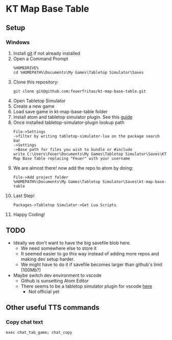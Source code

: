 
# KT Map Base Table

## Setup

### Windows

1. Install [git](https://git-scm.com/download/win) if not already installed
1. Open a Command Prompt
    ```
    %HOMEDRIVE%
    cd %HOMEPATH%\Documents\My Games\Tabletop Simulator\Saves
    ```
1. Clone this repository:
    ```
    git clone git@github.com:feuerfritas/kt-map-base-table.git
    ```
1. Open Tabletop Simulator
1. Create a new game
1. Load save game in kt-map-base-table folder
1. Install atom and tabletop simulator plugin. See this [guide](https://api.tabletopsimulator.com/atom/#installing-the-official-plugin)
1. Once installed tabletop-simulator-plugin lookup path
    ```
    File->Settings
    ->filter by writing tabletop-simulator-lua on the package search bar
    ->Settings
    ->Base path for files you wish to bundle or #include
    write C:\Users\Feuer\Documents\My Games\Tabletop Simulator\Saves\KT Map Base Table replacing "Feuer" with your username
    ```
1. We are almost there! now add the repo to atom by doing:
    ```
    File->Add project folder
    %HOMEPATH%\Documents\My Games\Tabletop Simulator\Saves\kt-map-base-table
    ```
1. Last Step!
    ```
    Packages->Tabletop Simulator->Get Lua Scripts
    ```
1. Happy Coding!

## TODO

- Ideally we don't want to have the big savefile blob here.
  - We need somewhere else to store it
  - It seemed easier to go this way instead of adding more repos and making dev setup harder.
  - We might have to do it if savefile becomes larger than github's limit (100Mb?)
- Maybe switch dev environment to vscode
  - Github is sunsetting Atom Editor
  - There seems to be a tabletop simulator plugin for vscode [here](https://marketplace.visualstudio.com/items?itemName=rolandostar.tabletopsimulator-lua)
    - Not official yet

## Other useful TTS commands

### Copy chat text

```
exec chat_tab_game; chat_copy
```

